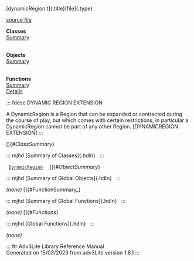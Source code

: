 [dynamicRegion.t]{.title}[file]{.type}

[source file](../source/dynamicRegion.t.html)

**Classes**\
[Summary](#_ClassSummary_)\
 

**Objects**\
[Summary](#_ObjectSummary_)\
 

**Functions**\
[Summary](#_FunctionSummary_)\
[Details](#_Functions_)

::: fdesc
DYNAMIC REGION EXTENSION

A DynamicRegion is a Region that can be expanded or contracted during
the course of play, but which comes with certain restrictions; in
particular a DynamicRegion cannot be part of any other Region.
\[DYNAMICREGION EXTENSION\]
:::

[]{#_ClassSummary_}

::: mjhd
[Summary of Classes]{.hdln}  
:::

` `[`DynamicRegion`](../object/DynamicRegion.html)`  `
[]{#_ObjectSummary_}

::: mjhd
[Summary of Global Objects]{.hdln}  
:::

*(none)* []{#FunctionSummary_}

::: mjhd
[Summary of Global Functions]{.hdln}  
:::

*(none)* []{#_Functions_}

::: mjhd
[Global Functions]{.hdln}  
:::

*(none)*

::: ftr
Adv3Lite Library Reference Manual\
Generated on 15/03/2023 from adv3Lite version 1.6.1
:::
